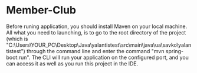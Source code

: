 # Member-Club
Before runing application, you should install Maven on your local machine.
All what you need to launching, is to go to the root directory of the project (which is "C:\Users\YOUR_PC\Desktop\Java\yalantistest\src\main\java\ua\savko\yalantistest")
through the command line and
enter the command "mvn spring-boot:run".
The CLI will run your application on the configured port, and you can access it as well as you run this project in the IDE.
